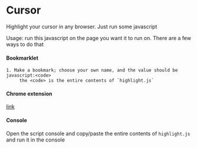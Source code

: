 # Cursor
Highlight your cursor in any browser. Just run some javascript

Usage: run this javascript on the page you want it to run on. There are a few ways to do that

#### Bookmarklet
    1. Make a bookmark; choose your own name, and the value should be javascript:<code>
         the <code> is the entire contents of `highlight.js`
        
#### Chrome extension
[link](https://chrome.google.com/webstore/detail/highlightvendasta/plnceibkefdpcpipgdbimlkcocjgdhjn/related)

#### Console
Open the script console and copy/paste the entire contents of `highlight.js` and run it in the console
